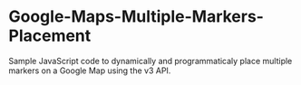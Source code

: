# Google-Maps-Multiple-Markers-Placement
Sample JavaScript code to dynamically and programmaticaly place multiple markers on a Google Map using the v3 API.
